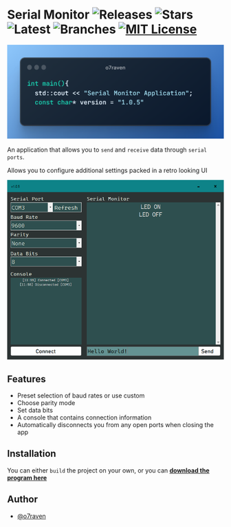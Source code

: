 
# Serial Monitor ![Releases](https://badgen.net/github/releases/o7raven/Serialmonitor) ![Stars](https://badgen.net/github/stars/o7raven/SerialMonitor) ![Latest](https://badgen.net/github/tag/o7raven/SerialMonitor) ![Branches](https://badgen.net/github/branches/o7raven/SerialMonitor) [![MIT License](https://badgen.net/badge/License/MIT/green)](https://choosealicense.com/licenses/mit/) 
![CodeSnippet](imgs\v1.0.5\codeIntr2.png)


An application that allows you to `send` and `receive` data through `serial ports`.

Allows you to configure additional settings packed in a retro looking UI

![Logo](imgs\v1.0.5\app-screenshot1.0.5.png)



## Features

- Preset selection of baud rates or use custom
- Choose parity mode
- Set data bits
- A console that contains connection information
- Automatically disconnects you from any open ports when closing the app



## Installation

You can either `build` the project on your own, or you can [**download the program here**](https://github.com/o7raven/SerialMonitor/releases)

    


## Author

- [@o7raven](https://www.github.com/o7raven)

